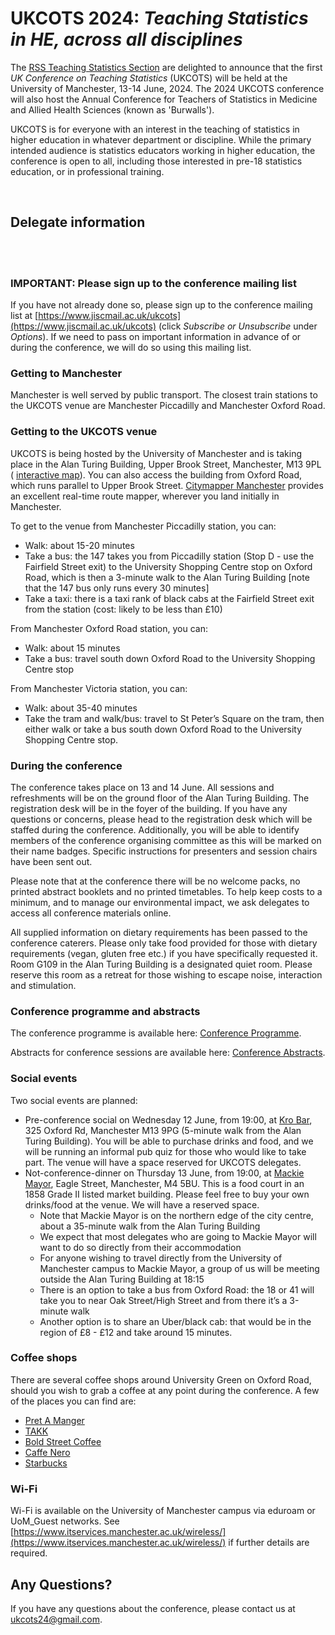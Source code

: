 # UKCOTS 2024: *Teaching Statistics in HE, across all disciplines*

The [RSS Teaching Statistics Section](https://rss.org.uk/membership/rss-groups-and-committees/sections/teaching-statistics/) are delighted to announce that the first *UK Conference on Teaching Statistics* (UKCOTS) will be held at the University of Manchester, 13-14 June, 2024.
The 2024 UKCOTS conference will also host the Annual Conference for Teachers of Statistics in Medicine and Allied Health Sciences (known as 'Burwalls'). 

UKCOTS is for everyone with an interest in the teaching of statistics in higher education in whatever department or discipline. While the primary intended audience is statistics educators working in higher education, the conference is open to all, including those interested in pre-18 statistics education, or in professional training. 




</br>


## Delegate information

</br>
</br>


### **IMPORTANT: Please sign up to the conference mailing list**

If you have not already done so, please sign up to the conference mailing list at [https://www.jiscmail.ac.uk/ukcots](https://www.jiscmail.ac.uk/ukcots) (click *Subscribe or Unsubscribe* under *Options*). If we need to pass on important information in advance of or during the conference, we will do so using this mailing list.

### Getting to Manchester

Manchester is well served by public transport. The closest train stations to the UKCOTS venue are Manchester Piccadilly and Manchester Oxford Road.

### Getting to the UKCOTS venue

UKCOTS is being hosted by the University of Manchester and is taking place in the Alan Turing Building, Upper Brook Street, Manchester, M13 9PL ( [interactive map](https://www.manchester.ac.uk/discover/maps/interactive-map/?id=44)). You can also access the building from Oxford Road, which runs parallel to Upper Brook Street. [Citymapper Manchester](https://citymapper.com/manchester) provides an excellent real-time route mapper, wherever you land initially in Manchester.

To get to the venue from Manchester Piccadilly station, you can:

-  Walk: about 15-20 minutes
-  Take a bus: the 147 takes you from Piccadilly station (Stop D - use the Fairfield Street exit) to the University Shopping Centre stop on Oxford Road, which is then a 3-minute walk to the Alan Turing Building [note that the 147 bus only runs every 30 minutes]
-  Take a taxi:  there is a taxi rank of black cabs at the Fairfield Street exit from the station (cost: likely to be less than £10)

From Manchester Oxford Road station, you can:

-  Walk: about 15 minutes
-  Take a bus: travel south down Oxford Road to the University Shopping Centre stop

From Manchester Victoria station, you can:

- Walk: about 35-40 minutes
- Take the tram and walk/bus: travel to St Peter’s Square on the tram, then either walk or take a bus south down Oxford Road to the University Shopping Centre stop.

### During the conference

The conference takes place on 13 and 14 June. All sessions and refreshments will be on the ground floor of the Alan Turing Building. The registration desk will be in the foyer of the building. If you have any questions or concerns, please head to the registration desk which will be staffed during the conference. Additionally, you will be able to identify members of the conference organising committee as this will be marked on their name badges.
Specific instructions for presenters and session chairs have been sent out.

Please note that at the conference there will be no welcome packs, no printed abstract booklets and no printed timetables. To help keep costs to a minimum, and to manage our environmental impact, we ask delegates to access all conference materials online.

All supplied information on dietary requirements has been passed to the conference caterers. Please only take food provided for those with dietary requirements (vegan, gluten free etc.) if you have specifically requested it.
Room G109 in the Alan Turing Building is a designated quiet room. Please reserve this room as a retreat for those wishing to escape noise, interaction and stimulation.



### Conference programme and abstracts

The conference programme is available here:  [Conference Programme](programme.pdf).

Abstracts for conference sessions are available here:  [Conference Abstracts](abstracts.pdf).

### Social events

Two social events are planned:

-  Pre-conference social on Wednesday 12 June, from 19:00, at [Kro Bar](https://www.kro.co.uk/), 325 Oxford Rd, Manchester M13 9PG (5-minute walk from the Alan Turing Building). You will be able to purchase drinks and food, and we will be running an informal pub quiz for those who would like to take part. The venue will have a space reserved for UKCOTS delegates.
- Not-conference-dinner on Thursday 13 June, from 19:00, at [Mackie Mayor](https://www.visitmanchester.com/listing/mackie-mayor/35719101/), Eagle Street, Manchester, M4 5BU. This is a food court in an 1858 Grade II listed market building. Please feel free to buy your own drinks/food at the venue. We will have a reserved space.
	- Note that Mackie Mayor is on the northern edge of the city centre, about a 35-minute walk from the Alan Turing Building
	- We expect that most delegates who are going to Mackie Mayor will want to do so directly from their accommodation
	- For anyone wishing to travel directly from the University of Manchester campus to Mackie Mayor, a group of us will be meeting outside the Alan Turing Building at 18:15
	- There is an option to take a bus from Oxford Road: the 18 or 41 will take you to near Oak Street/High Street and from there it’s a 3-minute walk
	- Another option is to share an Uber/black cab: that would be in the region of £8 - £12 and take around 15 minutes. 


### Coffee shops

There are several coffee shops around University Green on Oxford Road, should you wish to grab a coffee at any point during the conference. A few of the places you can find are: 

- [Pret A Manger](https://maps.app.goo.gl/sLTXkjCbiTUMPhqs9)
- [TAKK](https://maps.app.goo.gl/XnuDXBuiLCJXxymv9)
- [Bold Street Coffee](https://maps.app.goo.gl/XHo3mZKDckTEML3y7)
- [Caffe Nero](https://maps.app.goo.gl/hJi5VFq5nWYcPgQg9)
- [Starbucks](https://maps.app.goo.gl/Vip69AedWa92PqYt9)

### Wi-Fi

Wi-Fi is available on the University of Manchester campus via eduroam or UoM_Guest networks. See [https://www.itservices.manchester.ac.uk/wireless/](https://www.itservices.manchester.ac.uk/wireless/) if further details are required.


## Any Questions?

If you have any questions about the conference, please contact us at <ukcots24@gmail.com>.
